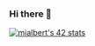 ### Hi there 👋

[![mialbert's 42 stats](https://badge42.herokuapp.com/api/stats/mialbert?privacyName=true&cursus=42cursus)](https://github.com/JaeSeoKim/badge42)
